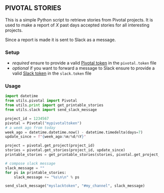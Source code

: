 ## PIVOTAL STORIES
This is a simple Python script to retrieve stories from Pivotal projects.
It is used to make a report of _X_ past days accepted stories for all interesting projects.

Since a report is made it is sent to Slack as a message.

### Setup
- _required_ ensure to provide a valid [Pivotal token](https://www.pivotaltracker.com/help/articles/api_token/) in the `pivotal.token` file
- _optional_ if you want to forward a message to Slack ensure to provide a valid [Slack token](https://slack.com/intl/en-it/help/articles/115005265703-Create-a-bot-for-your-workspace) in the `slack.token` file 

### Usage
```python
import datetime
from utils.pivotal import Pivotal
from utils.print import get_printable_stories
from utils.slack import send_slack_message

project_id = 1234567
pivotal = Pivotal("mypivotaltoken")
# a week ago from today
week_ago = datetime.datetime.now() - datetime.timedelta(days=7)
update_since = f"{week_ago:%m/%d/%Y}"

project = pivotal.get_project(project_id)
stories = pivotal.get_stories(project_id, update_since)
printable_stories = get_printable_stories(stories, pivotal.get_project_membership(project_id))

# compose slack message
slack_message = ""
for ps in printable_stories:
    slack_message += "%s\n\n" % ps

send_slack_message("myslacktoken", "#my_channel", slack_message)
```